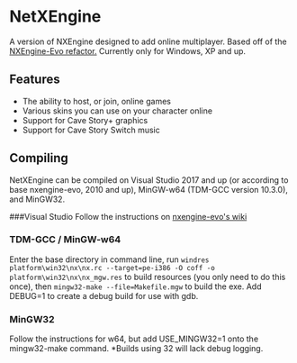 # NetXEngine

A version of NXEngine designed to add online multiplayer. Based off of the [NXEngine-Evo refactor.](https://github.com/nxengine/nxengine-evo)
Currently only for Windows, XP and up.

## Features

* The ability to host, or join, online games
* Various skins you can use on your character online
* Support for Cave Story+ graphics
* Support for Cave Story Switch music

## Compiling
NetXEngine can be compiled on Visual Studio 2017 and up (or according to base nxengine-evo, 2010 and up), MinGW-w64 (TDM-GCC version 10.3.0), and MinGW32.

###Visual Studio
Follow the instructions on [nxengine-evo's wiki](https://github.com/nxengine/nxengine-evo/wiki/Building-on-Windows)

### TDM-GCC / MinGW-w64
Enter the base directory in command line, run `windres platform\win32\nx\nx.rc --target=pe-i386 -O coff -o platform\win32\nx\nx_mgw.res` to build resources (you only need to do this once),
then `mingw32-make --file=Makefile.mgw` to build the exe. Add DEBUG=1 to create a debug build for use with gdb.
### MinGW32
Follow the instructions for w64, but add USE_MINGW32=1 onto the mingw32-make command.
*Builds using 32 will lack debug logging.